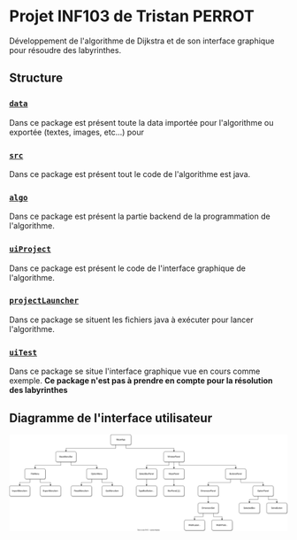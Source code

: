 # Projet INF103 de Tristan PERROT
Développement de l'algorithme de Dijkstra et de son interface graphique pour résoudre des labyrinthes.

## Structure

### [`data`](./data)

Dans ce package est présent toute la data importée pour l'algorithme ou exportée (textes, images, etc...) pour

### [`src`](./src)

Dans ce package est présent tout le code de l'algorithme est java.

### [`algo`](./src/algo)

Dans ce package est présent la partie backend de la programmation de l'algorithme.

### [`uiProject`](./src/uiProject)

Dans ce package est présent le code de l'interface graphique de l'algorithme.

### [`projectLauncher`](./src/projectLauncher)

Dans ce package se situent les fichiers java à exécuter pour lancer l'algorithme.

### [`uiTest`](./src/uiTest)

Dans ce package se situe l'interface graphique vue en cours comme exemple. **Ce package n'est pas à prendre en compte pour la résolution des labyrinthes**

## Diagramme de l'interface utilisateur

![Diagramme](./UI_Diagram.svg)